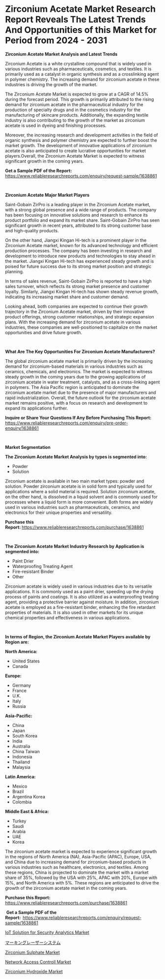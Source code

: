 <p><h1>Zirconium Acetate Market Research Report Reveals The Latest Trends And Opportunities of this Market for Period from 2024 - 2031</h1></p><p><strong>Zirconium Acetate Market Analysis and Latest Trends</strong></p>
<p><p>Zirconium Acetate is a white crystalline compound that is widely used in various industries such as pharmaceuticals, cosmetics, and textiles. It is primarily used as a catalyst in organic synthesis and as a crosslinking agent in polymer chemistry. The increasing demand for zirconium acetate in these industries is driving the growth of the market.</p><p>The Zirconium Acetate Market is expected to grow at a CAGR of 14.5% during the forecast period. This growth is primarily attributed to the rising demand for zirconium acetate in the pharmaceutical industry for the production of specialty drugs and in the cosmetics industry for the manufacturing of skincare products. Additionally, the expanding textile industry is also contributing to the growth of the market as zirconium acetate is used in dyeing and finishing processes.</p><p>Moreover, the increasing research and development activities in the field of organic synthesis and polymer chemistry are expected to further boost the market growth. The development of innovative applications of zirconium acetate is also anticipated to create lucrative opportunities for market players.Overall, the Zirconium Acetate Market is expected to witness significant growth in the coming years.</p></p>
<p><strong>Get a Sample PDF of the Report:&nbsp;</strong> <a href="https://www.reliableresearchreports.com/enquiry/request-sample/1638861">https://www.reliableresearchreports.com/enquiry/request-sample/1638861</a></p>
<p>&nbsp;</p>
<p><strong>Zirconium Acetate Major Market Players</strong></p>
<p><p>Saint-Gobain ZirPro is a leading player in the Zirconium Acetate market, with a strong global presence and a wide range of products. The company has been focusing on innovative solutions and research to enhance its product portfolio and expand its market share. Saint-Gobain ZirPro has seen significant growth in recent years, attributed to its strong customer base and high-quality products.</p><p>On the other hand, Jiangxi Kingan Hi-tech is a prominent player in the Zirconium Acetate market, known for its advanced technology and efficient production processes. The company has been investing in research and development to introduce new products and technologies to stay ahead in the market. Jiangxi Kingan Hi-tech has experienced steady growth and is poised for future success due to its strong market position and strategic planning.</p><p>In terms of sales revenue, Saint-Gobain ZirPro is reported to have a high sales turnover, which reflects its strong market presence and customer loyalty. Similarly, Jiangxi Kingan Hi-tech has shown steady revenue growth, indicating its increasing market share and customer demand.</p><p>Looking ahead, both companies are expected to continue their growth trajectory in the Zirconium Acetate market, driven by their innovative product offerings, strong customer relationships, and strategic expansion plans. With the increasing demand for zirconium acetate in various industries, these companies are well-positioned to capitalize on the market opportunities and drive future growth.</p></p>
<p>&nbsp;</p>
<p><strong>What Are The Key Opportunities For Zirconium Acetate Manufacturers?</strong></p>
<p><p>The global zirconium acetate market is primarily driven by the increasing demand for zirconium-based materials in various industries such as ceramics, chemicals, and electronics. The market is expected to witness steady growth in the coming years due to the growing applications of zirconium acetate in water treatment, catalysts, and as a cross-linking agent in polymers. The Asia Pacific region is anticipated to dominate the zirconium acetate market due to the presence of major manufacturers and rapid industrialization. Overall, the future outlook for the zirconium acetate market remains positive, with a focus on research and development to expand its applications further.</p></p>
<p><strong>Inquire or Share Your Questions If Any Before Purchasing This Report:</strong> <a href="https://www.reliableresearchreports.com/enquiry/pre-order-enquiry/1638861">https://www.reliableresearchreports.com/enquiry/pre-order-enquiry/1638861</a></p>
<p>&nbsp;</p>
<p><strong>Market Segmentation</strong></p>
<p><strong>The Zirconium Acetate Market Analysis by types is segmented into:</strong></p>
<p><ul><li>Powder</li><li>Solution</li></ul></p>
<p><p>Zirconium acetate is available in two main market types: powder and solution. Powder zirconium acetate is in solid form and typically used for applications where a solid material is required. Solution zirconium acetate, on the other hand, is dissolved in a liquid solvent and is commonly used for processes where a liquid form is more convenient. Both forms are widely used in various industries such as pharmaceuticals, ceramics, and electronics for their unique properties and versatility.</p></p>
<p><strong>Purchase this Report:&nbsp;</strong><a href="https://www.reliableresearchreports.com/purchase/1638861">https://www.reliableresearchreports.com/purchase/1638861</a></p>
<p>&nbsp;</p>
<p><strong>The Zirconium Acetate Market Industry Research by Application is segmented into:</strong></p>
<p><ul><li>Paint Drier</li><li>Waterproofing Treating Agent</li><li>Fire-resistant Binder</li><li>Other</li></ul></p>
<p><p>Zirconium acetate is widely used in various industries due to its versatile applications. It is commonly used as a paint drier, speeding up the drying process of paints and coatings. It is also utilized as a waterproofing treating agent, providing a protective barrier against moisture. In addition, zirconium acetate is employed as a fire-resistant binder, enhancing the fire retardant properties of materials. It is also used in other markets for its unique chemical properties and effectiveness in various applications.</p></p>
<p>&nbsp;</p>
<p><strong>In terms of Region, the Zirconium Acetate Market Players available by Region are:</strong></p>
<p>
    <p> <strong> North America: </strong>
        <ul>
            <li>United States</li>
            <li>Canada</li>
        </ul>
        </p> 
    <p> <strong> Europe: </strong>
        <ul>
            <li>Germany</li>
            <li>France</li>
            <li>U.K.</li>
            <li>Italy</li>
            <li>Russia</li>
        </ul>
        </p> 
    <p> <strong> Asia-Pacific: </strong>
        <ul>
            <li>China</li>
            <li>Japan</li>
            <li>South Korea</li>
            <li>India</li>
            <li>Australia</li>
            <li>China Taiwan</li>
            <li>Indonesia</li>
            <li>Thailand</li>
            <li>Malaysia</li>
        </ul>
        </p> 
    <p> <strong> Latin America: </strong>
        <ul>
            <li>Mexico</li>
            <li>Brazil</li>
            <li>Argentina Korea</li>
            <li>Colombia</li>
        </ul>
        </p> 
    <p> <strong> Middle East & Africa: </strong>
        <ul>
            <li>Turkey</li>
            <li>Saudi</li>
            <li>Arabia</li>
            <li>UAE</li>
            <li>Korea</li>
        </ul>
    </p>
    </p>
<p><p>The zirconium acetate market is expected to experience significant growth in the regions of North America (NA), Asia-Pacific (APAC), Europe, USA, and China due to increasing demand for zirconium-based products in various industries such as healthcare, electronics, and textiles. Among these regions, China is projected to dominate the market with a market share of 35%, followed by the USA with 25%, APAC with 20%, Europe with 15%, and North America with 5%. These regions are anticipated to drive the growth of the zirconium acetate market in the coming years.</p></p>
<p><strong>Purchase this Report: </strong><a href="https://www.reliableresearchreports.com/purchase/1638861">https://www.reliableresearchreports.com/purchase/1638861</a></p>
<p>&nbsp;<strong>Get a Sample PDF of the Report:&nbsp;&nbsp;</strong><a href="https://www.reliableresearchreports.com/enquiry/request-sample/1638861">https://www.reliableresearchreports.com/enquiry/request-sample/1638861</a></p>
<p><strong></strong></p>
<p><p><a href="https://issuu.com/reportprime-2/docs/iot-solution-for-security-analytics-market-size-20">IoT Solution for Security Analytics Market</a></p><p><a href="https://github.com/jkjreqjscoxx7/Market-Research-Report-List-1/blob/main/6264045190630.md">マーキングレーザーシステム</a></p><p><a href="https://github.com/brenzgnarento/Market-Research-Report-List-1/blob/main/zirconium-sulphate-market.md">Zirconium Sulphate Market</a></p><p><a href="https://issuu.com/reportprime-2/docs/network-access-controll-market-size-2030.pptx">Network Access Controll Market</a></p><p><a href="https://github.com/jerrycopelandthomaswsqd8q/Market-Research-Report-List-1/blob/main/zirconium-hydroxide-market.md">Zirconium Hydroxide Market</a></p></p>